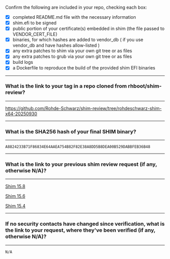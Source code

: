 Confirm the following are included in your repo, checking each box:

 - [x] completed README.md file with the necessary information
 - [x] shim.efi to be signed
 - [x] public portion of your certificate(s) embedded in shim (the file passed to VENDOR_CERT_FILE)
 - [x] binaries, for which hashes are added to vendor_db ( if you use vendor_db and have hashes allow-listed )
 - [x] any extra patches to shim via your own git tree or as files
 - [x] any extra patches to grub via your own git tree or as files
 - [x] build logs
 - [x] a Dockerfile to reproduce the build of the provided shim EFI binaries

*******************************************************************************
### What is the link to your tag in a repo cloned from rhboot/shim-review?
*******************************************************************************
https://github.com/Rohde-Schwarz/shim-review/tree/rohdeschwarz-shim-x64-20250930

*******************************************************************************
### What is the SHA256 hash of your final SHIM binary?
*******************************************************************************
`A8824233B71F86834E64AAEA754B82F82E38A8DD5B8DEA00B529DABBFEB36B48`

*******************************************************************************
### What is the link to your previous shim review request (if any, otherwise N/A)?
*******************************************************************************
[Shim 15.8](https://github.com/rhboot/shim-review/issues/385)

[Shim 15.6](https://github.com/rhboot/shim-review/issues/257)

[Shim 15.4](https://github.com/rhboot/shim-review/issues/191)

*******************************************************************************
### If no security contacts have changed since verification, what is the link to your request, where they've been verified (if any, otherwise N/A)?
*******************************************************************************
`N/A`
